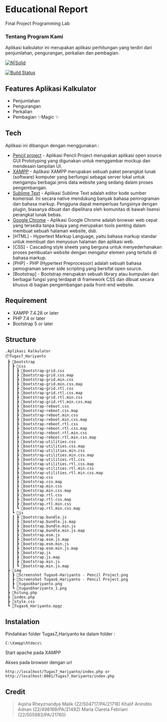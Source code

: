 # Educational Report
Final Project Programming Lab

### Tentang Program Kami
Aplikasi kalkulator ini merupakan aplikasi perhitungan yang terdiri dari penjumlahan, pengurangan, perkalian dan pembagian. 

[![N|Solid](https://cldup.com/dTxpPi9lDf.thumb.png)](https://nodesource.com/products/nsolid)

[![Build Status](https://travis-ci.org/joemccann/dillinger.svg?branch=master)](https://travis-ci.org/joemccann/dillinger)

## Features Aplikasi Kalkulator
- Penjumlahan
- Pengurangan
- Perkalian
- Pembagian
✨Magic ✨

## Tech
Aplikasi ini dibangun dengan menggunakan :
- [Pencil project](https://pencil.evolus.vn) - Aplikasi Pencil Project merupakan aplikasi open source GUI Prototyping yang digunakan untuk menggambar mockup dan mendesain tampilan UI.
- [XAMPP](https://www.apachefriends.org/download.html) -  Aplikasi XAMPP merupakan sebuah paket perangkat lunak (software) komputer yang berfungsi sebagai server lokal untuk mengampu berbagai jenis data website yang sedang dalam proses pengembangan.
- [Sublime Text](https://www.sublimetext.com) - Aplikasi Sublime Text adalah editor kode sumber komersial. Ini secara native mendukung banyak bahasa pemrograman dan bahasa markup. Pengguna dapat memperluas fungsinya dengan plugin, biasanya dibuat dan dipelihara oleh komunitas di bawah lisensi perangkat lunak bebas.
- [Google Chrome](https://www.google.com/chrome) - Aplikasi Google Chrome adalah browser web cepat yang tersedia tanpa biaya yang merupakan tools penting dalam membuat sebuah halaman website, dsb.
- [HTML] - Hypertext Markup Language, yaitu bahasa markup standar untuk membuat dan menyusun halaman dan aplikasi web.
- [CSS] - Cascading style sheets yang berguna untuk menyederhanakan proses pembuatan website dengan mengatur elemen yang tertulis di bahasa markup.
- [PHP] - PHP (Hypertext Preprocessor) adalah sebuah bahasa pemograman server side scripting yang bersifat open source.
- [Bootstrap] - Bootstrap merupakan sebuah library atau kumpulan dari berbagai fungsi yang terdapat di framework CSS dan dibuat secara khusus di bagian pengembangan pada front-end website.

## Requirement
- XAMPP 7.4.28 or later
- PHP 7.4 or later
- Bootstrap 5 or later

## Structure
```
.Aplikasi Kalkulator
📦Tugas7_Hariyanto
 ┣ 📂bootstrap
 ┃ ┣ 📂css
 ┃ ┃ ┣ 📜bootstrap-grid.css
 ┃ ┃ ┣ 📜bootstrap-grid.css.map
 ┃ ┃ ┣ 📜bootstrap-grid.min.css
 ┃ ┃ ┣ 📜bootstrap-grid.min.css.map
 ┃ ┃ ┣ 📜bootstrap-grid.rtl.css
 ┃ ┃ ┣ 📜bootstrap-grid.rtl.css.map
 ┃ ┃ ┣ 📜bootstrap-grid.rtl.min.css
 ┃ ┃ ┣ 📜bootstrap-grid.rtl.min.css.map
 ┃ ┃ ┣ 📜bootstrap-reboot.css
 ┃ ┃ ┣ 📜bootstrap-reboot.css.map
 ┃ ┃ ┣ 📜bootstrap-reboot.min.css
 ┃ ┃ ┣ 📜bootstrap-reboot.min.css.map
 ┃ ┃ ┣ 📜bootstrap-reboot.rtl.css
 ┃ ┃ ┣ 📜bootstrap-reboot.rtl.css.map
 ┃ ┃ ┣ 📜bootstrap-reboot.rtl.min.css
 ┃ ┃ ┣ 📜bootstrap-reboot.rtl.min.css.map
 ┃ ┃ ┣ 📜bootstrap-utilities.css
 ┃ ┃ ┣ 📜bootstrap-utilities.css.map
 ┃ ┃ ┣ 📜bootstrap-utilities.min.css
 ┃ ┃ ┣ 📜bootstrap-utilities.min.css.map
 ┃ ┃ ┣ 📜bootstrap-utilities.rtl.css
 ┃ ┃ ┣ 📜bootstrap-utilities.rtl.css.map
 ┃ ┃ ┣ 📜bootstrap-utilities.rtl.min.css
 ┃ ┃ ┣ 📜bootstrap-utilities.rtl.min.css.map
 ┃ ┃ ┣ 📜bootstrap.css
 ┃ ┃ ┣ 📜bootstrap.css.map
 ┃ ┃ ┣ 📜bootstrap.min.css
 ┃ ┃ ┣ 📜bootstrap.min.css.map
 ┃ ┃ ┣ 📜bootstrap.rtl.css
 ┃ ┃ ┣ 📜bootstrap.rtl.css.map
 ┃ ┃ ┣ 📜bootstrap.rtl.min.css
 ┃ ┃ ┗ 📜bootstrap.rtl.min.css.map
 ┃ ┗ 📂js
 ┃ ┃ ┣ 📜bootstrap.bundle.js
 ┃ ┃ ┣ 📜bootstrap.bundle.js.map
 ┃ ┃ ┣ 📜bootstrap.bundle.min.js
 ┃ ┃ ┣ 📜bootstrap.bundle.min.js.map
 ┃ ┃ ┣ 📜bootstrap.esm.js
 ┃ ┃ ┣ 📜bootstrap.esm.js.map
 ┃ ┃ ┣ 📜bootstrap.esm.min.js
 ┃ ┃ ┣ 📜bootstrap.esm.min.js.map
 ┃ ┃ ┣ 📜bootstrap.js
 ┃ ┃ ┣ 📜bootstrap.js.map
 ┃ ┃ ┣ 📜bootstrap.min.js
 ┃ ┃ ┗ 📜bootstrap.min.js.map
 ┣ 📂img
 ┃ ┣ 📜Screenshot Tugas6-Hariyanto - Pencil Project.png
 ┃ ┣ 📜Screenshot Tugas6_Hariyanto - Pencil Project.png
 ┃ ┣ 📜tugas6hariyanto.png
 ┃ ┗ 📜tugas6hariyanto_1.png
 ┣ 📜hitung.php
 ┣ 📜index.php
 ┣ 📜style.css
 ┗ 📜Tugas6_Hariyanto.epgz
```
## Instalation
Pindahkan folder Tugas7_Hariyanto ke dalam folder : 
```
C:\Xampp\htdocs\
```
Start apache pada XAMPP

Akses pada browser dengan url


```
http://localhost/Tugas7_Hariyanto/index.php or http://localhost:8081/Tugas7_Hariyanto/index.php
```


## Credit
> Aqsha Rheyznandya Malik (22/504717/PA/21718)
> Khalif Anindito Adnan (22/498169/PA/21492)
> Maria Clareta Febriani (22/505983/PA/21780)
